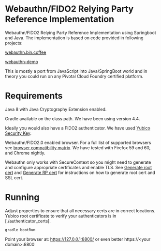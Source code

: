 # Webauthn/FIDO2 Relying Party Reference Implementation
Webauthn/FIDO2 Relying Party Reference Implementation using Springboot and Java.
The implementation is based on code provided in following projects:

[webauthn.bin.coffee](https://github.com/jcjones/webauthn.bin.coffee)

[webauthn-demo](https://github.com/fido-alliance/webauthn-demo)

This is mostly a port from JavaScript into Java/SpringBoot world and in theory you could run on any Pivotal Cloud Foundry certified platform.   

# Requirements
Java 8 with Java Cryptography Extension enabled.

Gradle available on the class path. We have been using version 4.4.

Ideally you would also have a FIDO2 authenticator. We have used  [Yubico Security Key](https://www.yubico.com/product/security-key-by-yubico/).

Webauthn/FIDO2.0 enabled browser. For a full list of supported browsers see [browser compatibility matrix](https://developer.mozilla.org/en-US/docs/Web/API/Web_Authentication_API). 
We have tested with Firefox 59 and 60, and Chrome nightly.

Webauthn only works with SecureContext so you might need to generate and configure appropriate certificates and enable TLS. 
See [Generate root cert](generate_keystore.sh) and [Generate RP cert](generate_springboot_keystore.sh) for instructions on how to generate root cert and SSL cert.     

# Running
Adjust properties to ensure that all necessary certs are in correct locations. Yubico root certificate to verify your authenticators is in [./authenticator_certs].

```bash
gradle bootRun
```  

Point your browser at:
https://127.0.0.1:8800/ or even better https://\<your domain\>:8800 

